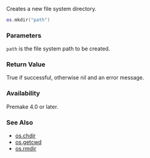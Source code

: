 Creates a new file system directory.

```lua
os.mkdir("path")
```

### Parameters ###

`path` is the file system path to be created.


### Return Value ###

True if successful, otherwise nil and an error message.


### Availability ###

Premake 4.0 or later.


### See Also ###

* [os.chdir](os.chdir.md)
* [os.getcwd](os.getcwd.md)
* [os.rmdir](os.rmdir.md)
